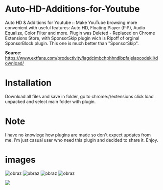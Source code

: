 # Auto-HD-Additions-for-Youtube
Auto HD &amp; Additions for Youtube :: Make YouTube browsing more convenient with useful features: Auto HD, Floating Player (PiP), Audio Equalize, Color Filter and more.
Plugin was Deleted - Replaced on Chrome Extensions Store, with SponsorSkip plugin wich is Ripoff of orginal SponsorBlock plugin.
This one is much better than "SponsorSkip".

**Source:** https://www.extfans.com/productivity/lagdcjmbchphhndlbpfajelapcodekll/download/

# Installation 
Download all files and save in folder, go to chrome://extensions click load unpacked and select main folder with plugin.

# Note
I have no knowlege how plugins are made so don't expect updates from me. i'm just casual user who need this plugin and decided to share it.
Enjoy.

# images
![obraz](https://user-images.githubusercontent.com/32804020/211694230-cb0d133f-062f-41ca-b327-6d31703f18a7.png)
![obraz](https://user-images.githubusercontent.com/32804020/211694245-1701cc05-2a55-4328-992b-5f643ea5ca10.png)
![obraz](https://user-images.githubusercontent.com/32804020/211694260-a86d3698-1160-440c-ae45-2e78de3ace39.png)
![obraz](https://user-images.githubusercontent.com/32804020/211694268-35811ee8-96c2-4ebc-a914-35c4d9ecebe9.png)

![](https://komarev.com/ghpvc/?username=Auto-HD-Additions-for-Youtube=blueviolet)
